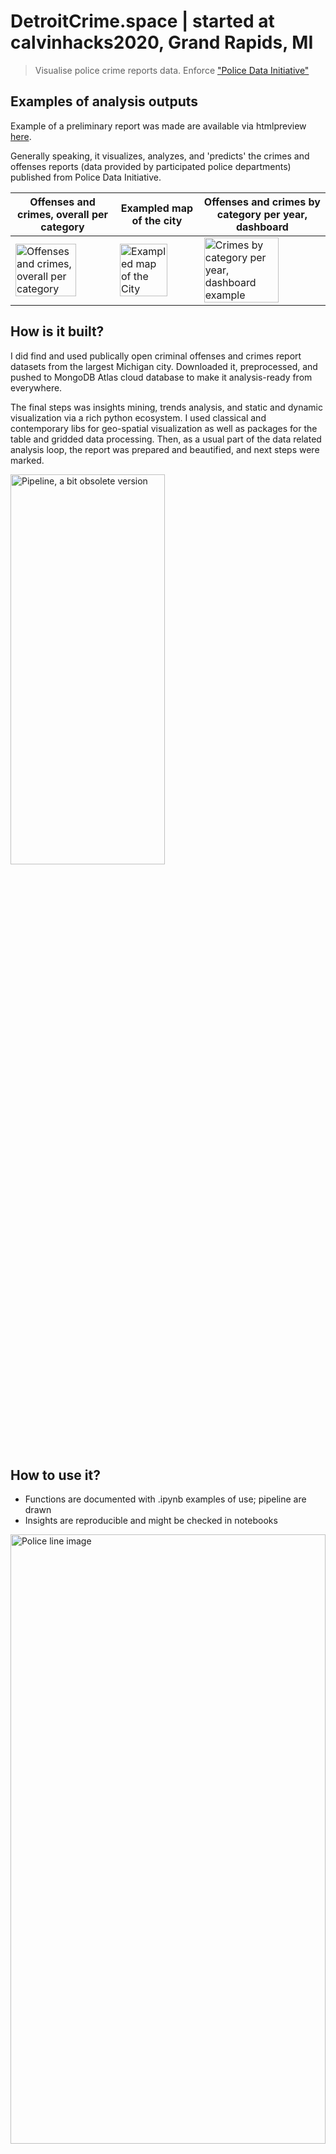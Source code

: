 # DetroitCrime.space | started at calvinhacks2020, Grand Rapids, MI
> Visualise police crime reports data. Enforce ["Police Data Initiative"](https://www.policedatainitiative.org/participating-agencies/)

## Examples of analysis outputs
Example of a preliminary report was made are available via htmlpreview [here](https://htmlpreview.github.io/?https://github.com/Witold1/DetroitCrime.space/blob/master/reports/visualizations_prereport.html).

Generally speaking, it visualizes, analyzes, and 'predicts' the crimes and offenses reports (data provided by participated police departments) published from Police Data Initiative.

<table>
<thead>
  <tr>
    <th>Offenses and crimes, overall per category</th>
	<th>Exampled map of the сity</th>
    <th>Offenses and crimes by category per year, dashboard</th>
  </tr>
</thead>
<tbody>
  <tr>
	<td>
      <img src="https://i.imgur.com/Z3EQ9cs.png" align="center" alt="Offenses and crimes, overall per category" width="80%">
    </td>
    <td>
      <img src="https://i.imgur.com/f78bqAq.png" align="center" alt="Exampled map of the City" width="80%">
    </td>
    <td>
      <img src="https://i.imgur.com/s97Rle2.png" align="center" alt="Crimes by category per year, dashboard example" width="80%">
    </td>
  </tr>
</tbody>
</table>

## How is it built?
I did find and used publically open criminal offenses and crimes report datasets from the largest Michigan city. Downloaded it, preprocessed, and pushed to MongoDB Atlas cloud database to make it analysis-ready from everywhere.   

The final steps was insights mining, trends analysis, and static and dynamic visualization via a rich python ecosystem. I used classical and contemporary libs for geo-spatial visualization as well as packages for the table and gridded data processing. Then, as a usual part of the data related analysis loop, the report was prepared and beautified, and next steps were marked.

<img src="https://i.imgur.com/HD8ek3s.png" alt="Pipeline, a bit obsolete version" height="40%" width="70%">

## How to use it?
* Functions are documented with .ipynb examples of use; pipeline are drawn
* Insights are reproducible and might be checked in notebooks

<img src="https://gallery.yopriceville.com/var/resizes/Free-Clipart-Pictures/Police-PNG/Police_Line_Transparent_PNG_Clip_Art_Image.png?m=1527240027" alt="Police line image" height="50%" width="100%">

